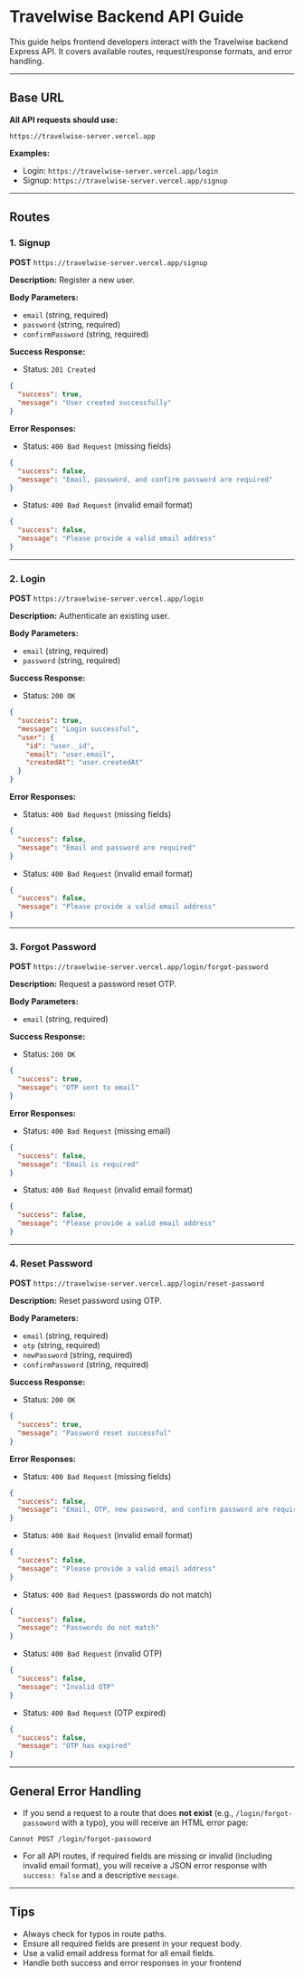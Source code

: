 # Travelwise Backend API Guide

This guide helps frontend developers interact with the Travelwise backend Express API. It covers available routes, request/response formats, and error handling.

---

## Base URL

**All API requests should use:**

```
https://travelwise-server.vercel.app
```

**Examples:**
- Login: `https://travelwise-server.vercel.app/login`
- Signup: `https://travelwise-server.vercel.app/signup`

---

## Routes

### 1. Signup

**POST** `https://travelwise-server.vercel.app/signup`

**Description:** Register a new user.

**Body Parameters:**
- `email` (string, required)
- `password` (string, required)
- `confirmPassword` (string, required)

**Success Response:**
- Status: `201 Created`
```json
{
  "success": true,
  "message": "User created successfully"
}
```

**Error Responses:**
- Status: `400 Bad Request` (missing fields)
```json
{
  "success": false,
  "message": "Email, password, and confirm password are required"
}
```
- Status: `400 Bad Request` (invalid email format)
```json
{
  "success": false,
  "message": "Please provide a valid email address"
}
```

---

### 2. Login

**POST** `https://travelwise-server.vercel.app/login`

**Description:** Authenticate an existing user.

**Body Parameters:**
- `email` (string, required)
- `password` (string, required)

**Success Response:**
- Status: `200 OK`
```json
{
  "success": true,
  "message": "Login successful",
  "user": {
    "id": "user._id",
    "email": "user.email",
    "createdAt": "user.createdAt"
  }
}
```

**Error Responses:**
- Status: `400 Bad Request` (missing fields)
```json
{
  "success": false,
  "message": "Email and password are required"
}
```
- Status: `400 Bad Request` (invalid email format)
```json
{
  "success": false,
  "message": "Please provide a valid email address"
}
```

---

### 3. Forgot Password

**POST** `https://travelwise-server.vercel.app/login/forgot-password`

**Description:** Request a password reset OTP.

**Body Parameters:**
- `email` (string, required)

**Success Response:**
- Status: `200 OK`
```json
{
  "success": true,
  "message": "OTP sent to email"
}
```

**Error Responses:**
- Status: `400 Bad Request` (missing email)
```json
{
  "success": false,
  "message": "Email is required"
}
```
- Status: `400 Bad Request` (invalid email format)
```json
{
  "success": false,
  "message": "Please provide a valid email address"
}
```

---

### 4. Reset Password

**POST** `https://travelwise-server.vercel.app/login/reset-password`

**Description:** Reset password using OTP.

**Body Parameters:**
- `email` (string, required)
- `otp` (string, required)
- `newPassword` (string, required)
- `confirmPassword` (string, required)

**Success Response:**
- Status: `200 OK`
```json
{
  "success": true,
  "message": "Password reset successful"
}
```

**Error Responses:**
- Status: `400 Bad Request` (missing fields)
```json
{
  "success": false,
  "message": "Email, OTP, new password, and confirm password are required"
}
```
- Status: `400 Bad Request` (invalid email format)
```json
{
  "success": false,
  "message": "Please provide a valid email address"
}
```
- Status: `400 Bad Request` (passwords do not match)
```json
{
  "success": false,
  "message": "Passwords do not match"
}
```
- Status: `400 Bad Request` (invalid OTP)
```json
{
  "success": false,
  "message": "Invalid OTP"
}
```
- Status: `400 Bad Request` (OTP expired)
```json
{
  "success": false,
  "message": "OTP has expired"
}
```

---

## General Error Handling

- If you send a request to a route that does **not exist** (e.g., `/login/forgot-passoword` with a typo), you will receive an HTML error page:

```
Cannot POST /login/forgot-passoword
```

- For all API routes, if required fields are missing or invalid (including invalid email format), you will receive a JSON error response with `success: false` and a descriptive `message`.

---

## Tips

- Always check for typos in route paths.
- Ensure all required fields are present in your request body.
- Use a valid email address format for all email fields.
- Handle both success and error responses in your frontend